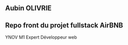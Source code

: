 Aubin OLIVRIE
------------------------------------- 
Repo front du projet fullstack AirBNB
------------------------------------- 
YNOV M1 Expert Développeur web